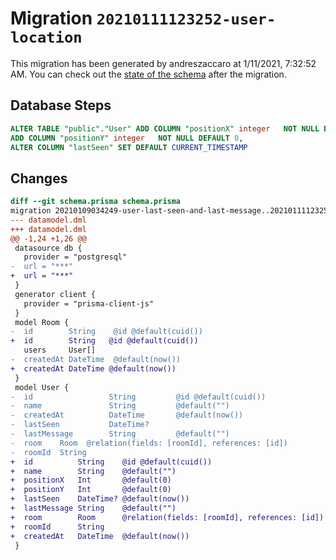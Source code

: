 # Migration `20210111123252-user-location`

This migration has been generated by andreszaccaro at 1/11/2021, 7:32:52 AM.
You can check out the [state of the schema](./schema.prisma) after the migration.

## Database Steps

```sql
ALTER TABLE "public"."User" ADD COLUMN "positionX" integer   NOT NULL DEFAULT 0,
ADD COLUMN "positionY" integer   NOT NULL DEFAULT 0,
ALTER COLUMN "lastSeen" SET DEFAULT CURRENT_TIMESTAMP
```

## Changes

```diff
diff --git schema.prisma schema.prisma
migration 20210109034249-user-last-seen-and-last-message..20210111123252-user-location
--- datamodel.dml
+++ datamodel.dml
@@ -1,24 +1,26 @@
 datasource db {
   provider = "postgresql"
-  url = "***"
+  url = "***"
 }
 generator client {
   provider = "prisma-client-js"
 }
 model Room {
-  id        String    @id @default(cuid())
+  id        String   @id @default(cuid())
   users     User[]
-  createdAt DateTime  @default(now())
+  createdAt DateTime @default(now())
 }
 model User {
-  id                 String         @id @default(cuid())
-  name               String         @default("")
-  createdAt          DateTime       @default(now())
-  lastSeen           DateTime?
-  lastMessage        String         @default("")
-  room    Room  @relation(fields: [roomId], references: [id])
-  roomId  String
+  id          String    @id @default(cuid())
+  name        String    @default("")
+  positionX   Int       @default(0)
+  positionY   Int       @default(0)
+  lastSeen    DateTime? @default(now())
+  lastMessage String    @default("")
+  room        Room      @relation(fields: [roomId], references: [id])
+  roomId      String
+  createdAt   DateTime  @default(now())
 }
```


